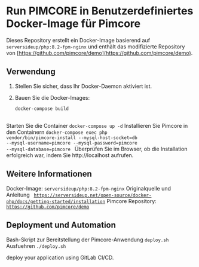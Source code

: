 # Run PIMCORE in Benutzerdefiniertes Docker-Image für Pimcore

Dieses Repository erstellt ein Docker-Image basierend auf `serversideup/php:8.2-fpm-nginx` und enthält das modifizierte Repository von [https://github.com/pimcore/demo](https://github.com/pimcore/demo).

## Verwendung

1. Stellen Sie sicher, dass Ihr Docker-Daemon aktiviert ist.

2. Bauen Sie die Docker-Images:
   ```bash
   docker-compose build

##
Starten Sie die Container <code>docker-compose up -d</code>
Installieren Sie Pimcore in den Containern <code>docker-compose exec php vendor/bin/pimcore-install --mysql-host-socket=db --mysql-username=pimcore --mysql-password=pimcore --mysql-database=pimcore
</code>
Überprüfen Sie im Browser, ob die Installation erfolgreich war, indem Sie </link>http://localhost</link> aufrufen.

## Weitere Informationen

Docker-Image: <code>serversideup/php:8.2-fpm-nginx</code>
Originalquelle und Anleitung <code> https://serversideup.net/open-source/docker-php/docs/getting-started/installation</code>
Pimcore Repository:<code> https://github.com/pimcore/demo</code>

## Deployment und Automation 

Bash-Skript zur Bereitstellung der Pimcore-Anwendung <code>deploy.sh</code>
Ausfuehren <code>./deploy.sh</code>

deploy your application using GitLab CI/CD.



